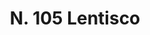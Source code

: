 ---
title: "N. 105 Lentisco"
permalink: "/edition/plant105/"
plant-name: "N. 105"
plant-number: "105"
plant-xml: "/assets/xml/plant105.xml"
plant-img1: "/assets/img/plant105_verso.jpg"
plant-img2: "/assets/img/plant105.jpg"
plant-title: "N. 105 Lentisco"
plant-wfo-link: "http://www.worldfloraonline.org/taxon/wfo-0000394118"
plant-kew-link: ""
plant-taxon-content: "Pistacia Lentiscus L."
layout: single-xml
---